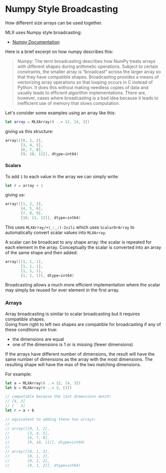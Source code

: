 #  Numpy Style Broadcasting

How different size arrays can be used together.

MLX uses Numpy style broadcasting:

- [Numpy Documentation](https://numpy.org/doc/stable/user/basics.broadcasting.html)

Here is a brief excerpt on how numpy describes this:

> Numpy: The term broadcasting describes how NumPy treats arrays with different shapes during arithmetic operations. Subject to certain constraints, the smaller array is “broadcast” across the larger array so that they have compatible shapes. Broadcasting provides a means of vectorizing array operations so that looping occurs in C instead of Python. It does this without making needless copies of data and usually leads to efficient algorithm implementations. There are, however, cases where broadcasting is a bad idea because it leads to inefficient use of memory that slows computation.

Let's consider some examples using an array like this:

```swift
let array = MLXArray(0 ..< 12, [4, 3])
```

giving us this structure:

```swift
array([[0, 1, 2],
       [3, 4, 5],
       [6, 7, 8],
       [9, 10, 11]], dtype=int64)
```

#### Scalars

To add `1` to each value in the array we can simply write:

```swift
let r = array + 1
```

giving us:

```swift
array([[1, 2, 3],
       [4, 5, 6],
       [7, 8, 9],
       [10, 11, 12]], dtype=int64)
```

This uses ``MLXArray/+(_:_:)-2vili`` which uses ``ScalarOrArray`` to automatically convert scalar values
into ``MLXArray``.

A scalar can be broadcast to any shape array:  the scalar is repeated for each element in the array.
Conceptually the scalar is converted into an array of the same shape and then added:

```swift
array([[1, 1, 1],
       [1, 1, 1],
       [1, 1, 1],
       [1, 1, 1]], dtype=int64)
```

Broadcasting allows a much more efficient implementation where the scalar may simply be reused
for ever element in the first array.

### Arrays

Array broadcasting is similar to scalar broadcasting but it requires compatible shapes.  
Going from right to left two shapes are compatible for broadcasting if any of these conditions are true:

- the dimensions are equal
- one of the dimensions is 1 or is missing (fewer dimensions)

If the arrays have different number of dimensions, the result will have the same number of dimensions
as the array with the most dimensions.  The resulting shape will have the max of the two matching dimensions.

For example:

```swift
let a = MLXArray(0 ..< 12, [4, 3])
let b = MLXArray(0 ..< 3, [3])

// compatible because the last dimensions match:
// [4, 3]
// [   3]
let r = a + b

// equivalent to adding these two arrays:
//
// array([[0, 1, 2],
//        [3, 4, 5],
//        [6, 7, 8],
//        [9, 10, 11]], dtype=int64)
//
// array([[0, 1, 2],
//        [0, 1, 2],
//        [0, 1, 2],
//        [0, 1, 2]], dtype=int64)
```
